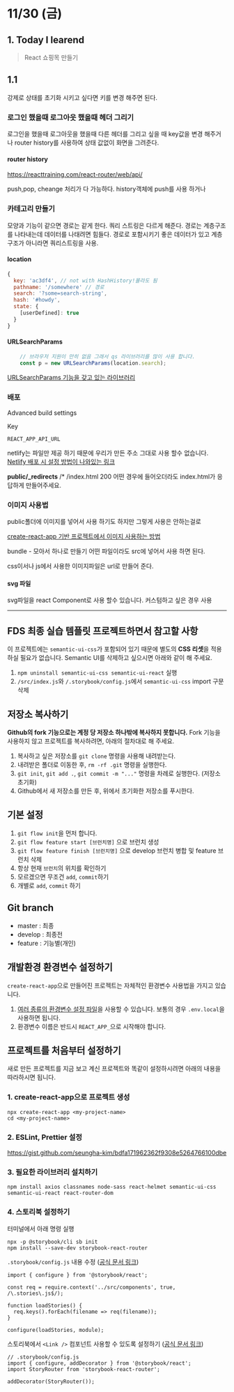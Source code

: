 # 11/30 (금)

## 1. Today I learend

> React 쇼핑목 만들기

## 1.1
강제로 상태를 초기화 시키고 싶다면 키를 변경 해주면 된다.

### 로그인 했을때 로그아웃 했을때 헤더 그리기
로그인을 했을때 로그아웃을 했을때 다른 헤더를 그리고 싶을 때 
key값을 변경 해주거나 router history를 사용하여 상태 값없이 화면을 그려준다.
#### router history
https://reacttraining.com/react-router/web/api/

push,pop, cheange 처리가 다 가능하다. history객체에 push를 사용 하거나 


### 카테고리 만들기 
모양과 기능이 같으면 경로는 같게 한다.
쿼리 스트링은 다르게 해준다.
경로는 계층구조를 나타내는데 데이터를 나태려면 힘들다.
경로로 포함시키기 좋은 데이터가 있고 계층구조가 아니라면 쿼리스트링을 사용.


#### location 
```js
{
  key: 'ac3df4', // not with HashHistory!몰라도 됨
  pathname: '/somewhere' // 경로 
  search: '?some=search-string',
  hash: '#howdy',
  state: {
    [userDefined]: true
  }
}
```
#### URLSearchParams 
```js
    // 브라우저 지원이 만히 없음 그래서 qs 라이브러리를 많이 사용 합니다.
    const p = new URLSearchParams(location.search);
```
[URLSearchParams 기능을 갖고 있는 라이브러리](https://www.npmjs.com/package/qs)


### 배포

Advanced build settings

Key
```
REACT_APP_API_URL
```

netlify는 파일만 제공 하기 때문에 우리가 만든 주소 그대로 사용 할수 없습니다.
[Netlify 배포 시 설정 방법이 나와있는 링크](https://facebook.github.io/create-react-app/docs/deployment#netlify-https-wwwnetlifycom)


**public/_redirects**
/*  /index.html  200
어떤 경우에 들어오더라도 index.html가 응답하게 만들어주세요.

### 이미지 사용법 
public폴더에 이미지를 넣어서 사용 하기도 하지만 그렇게 사용은 안하는걸로 

[create-react-app 기반 프로젝트에서 이미지 사용하는 방법](https://facebook.github.io/create-react-app/docs/adding-images-fonts-and-files)

bundle - 모아서 하나로 만들기 
어떤 파일이라도 src에 넣어서 사용 하면 된다. 

css이서나 js에서 사용한 이미지파일은 url로 만들어 준다. 

#### svg 파일 
svg파일을 react Component로 사용 할수 있습니다. 커스텀하고 싶은 경우 사용 


---

## FDS 최종 실습 템플릿 프로젝트하면서 참고할 사항 

이 프로젝트에는 `semantic-ui-css`가 포함되어 있기 때문에 별도의 **CSS 리셋**을 적용하실 필요가 없습니다. Semantic UI를 삭제하고 싶으시면 아래와 같이 해 주세요.

1. `npm uninstall semantic-ui-css semantic-ui-react` 실행
2. `/src/index.js`와 `/.storybook/config.js`에서 `semantic-ui-css` import 구문 삭제

## 저장소 복사하기

**Github의 fork 기능으로는 계정 당 저장소 하나밖에 복사하지 못합니다.** Fork 기능을 사용하지 않고 프로젝트를 복사하려면, 아래의 절차대로 해 주세요.

1. 복사하고 싶은 저장소를 `git clone` 명령을 사용해 내려받는다.
1. 내려받은 폴더로 이동한 후, `rm -rf .git` 명령을 실행한다.
1. `git init`, `git add .`, `git commit -m "..."` 명령을 차례로 실행한다. (저장소 초기화)
1. Github에서 새 저장소를 만든 후, 위에서 초기화한 저장소를 푸시한다.

## 기본 설정

1. `git flow init`을 먼저 합니다.
1. `git flow feature start [브런치명]` 으로 브런치 생성
1. `git flow feature finish [브런치명]` 으로 develop 브런치 병합 및 feature 브런치 삭제
1. 항상 현재 `브런치`의 위치를 확인하기
1. 모르겠으면 무조건 `add`, `commit`하기
1. 개별로 `add`, `commit` 하기

## Git branch

- master : 최종
- develop : 최종전
- feature : 기능별(개인)


## 개발환경 환경변수 설정하기

`create-react-app`으로 만들어진 프로젝트는 자체적인 환경변수 사용법을 가지고 있습니다.

1. [여러 종류의 환경변수 설정 파일](https://facebook.github.io/create-react-app/docs/adding-custom-environment-variables#what-other-env-files-can-be-used)을 사용할 수 있습니다. 보통의 경우 `.env.local`을 사용하면 됩니다.
1. 환경변수 이름은 반드시 `REACT_APP_`으로 시작해야 합니다.

## 프로젝트를 처음부터 설정하기

새로 만든 프로젝트를 지금 보고 계신 프로젝트와 똑같이 설정하시려면 아래의 내용을 따라하시면 됩니다.

### 1. create-react-app으로 프로젝트 생성

```
npx create-react-app <my-project-name>
cd <my-project-name>
```

### 2. ESLint, Prettier 설정

https://gist.github.com/seungha-kim/bdfa171962362f9308e5264766100dbe

### 3. 필요한 라이브러리 설치하기

```
npm install axios classnames node-sass react-helmet semantic-ui-css semantic-ui-react react-router-dom
```

### 4. 스토리북 설정하기

터미널에서 아래 명령 실행

```
npx -p @storybook/cli sb init
npm install --save-dev storybook-react-router
```

`.storybook/config.js` 내용 수정 ([공식 문서 링크](https://storybook.js.org/basics/writing-stories/#loading-stories-dynamically))

```
import { configure } from '@storybook/react';

const req = require.context('../src/components', true, /\.stories\.js$/);

function loadStories() {
  req.keys().forEach(filename => req(filename));
}

configure(loadStories, module);
```

스토리북에서 `<Link />` 컴포넌트 사용할 수 있도록 설정하기 ([공식 문서 링크](https://github.com/gvaldambrini/storybook-router/tree/master/packages/react))

```
// .storybook/config.js
import { configure, addDecorator } from '@storybook/react';
import StoryRouter from 'storybook-react-router';

addDecorator(StoryRouter());
```
